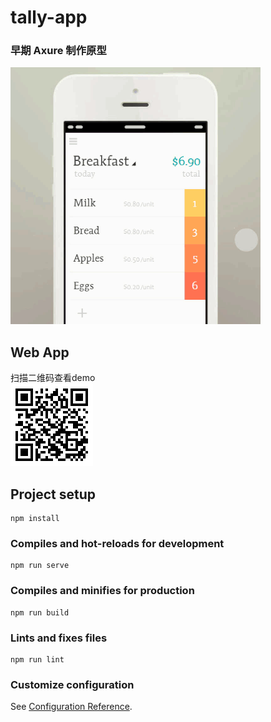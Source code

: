 # tally-app
### 早期 Axure 制作原型  

![proto](./prototype.gif)  
## Web App  
 扫描二维码查看demo  
![Demo](./Demo.gif)   


## Project setup
```
npm install
```

### Compiles and hot-reloads for development
```
npm run serve
```

### Compiles and minifies for production
```
npm run build
```

### Lints and fixes files
```
npm run lint
```

### Customize configuration
See [Configuration Reference](https://cli.vuejs.org/config/).
